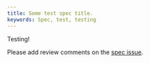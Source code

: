 ```yaml
---
title: Some test spec title.
keywords: Spec, test, testing
---
```


Testing!


Please add review comments on the [spec issue](https://api.github.com/repos/dend/CommonTesting/issues/8).